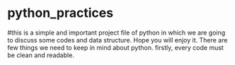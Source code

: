 # python_practices
#this is a simple and important project file of python in which we are going to discuss some codes and data structure. 
Hope you will enjoy it.
There are few things we need to keep in mind about python. firstly, every code must be clean and readable.
